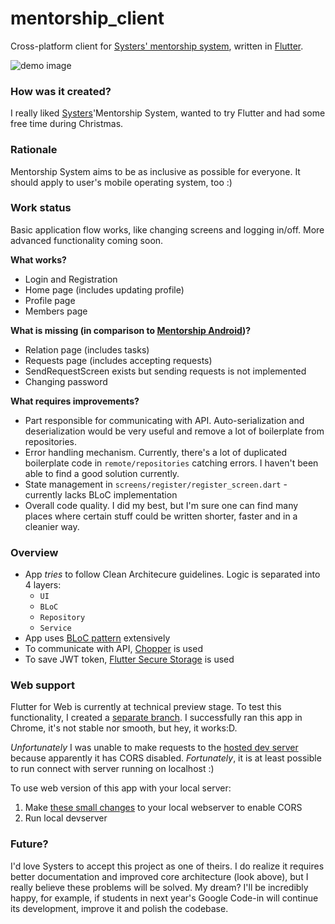 # mentorship_client

Cross-platform client for [Systers&#x27; mentorship system](https://github.com/systers/mentorship-backend), 
written in [Flutter](https://flutter.dev/).

![demo image](https://i.imgur.com/Xbg7Ty3.png)

### How was it created?
I really liked [Systers](https://github.com/systers)'Mentorship System, wanted to try Flutter and had some free time during Christmas.

### Rationale
Mentorship System aims to be as inclusive as possible for everyone. It should apply
to user's mobile operating system, too :)

### Work status
Basic application flow works, like changing screens and logging in/off. More
advanced functionality coming soon.

**What works?**
- Login and Registration
- Home page (includes updating profile)
- Profile page
- Members page 

**What is missing (in comparison to [Mentorship Android](https://github.com/systers/mentorship-android))?**
- Relation page (includes tasks)
- Requests page (includes accepting requests)
- SendRequestScreen exists but sending requests is not implemented
- Changing password

**What requires improvements?**
- Part responsible for communicating with API. Auto-serialization and deserialization would
be very useful and remove a lot of boilerplate from repositories.
- Error handling mechanism. Currently, there's a lot of duplicated boilerplate code in `remote/repositories`
catching errors. I haven't been able to find a good solution currently.
- State management in `screens/register/register_screen.dart` - currently lacks BLoC implementation
- Overall code quality. I did my best, but I'm sure one can find many places where certain
stuff could be written shorter, faster and in a cleanier way.
### Overview
- App *tries* to follow Clean Architecure guidelines. Logic is separated into 4 layers:
    - `UI`
    - `BLoC`
    - `Repository`
    - `Service`
- App uses [BLoC pattern](https://bloclibrary.dev/#/coreconcepts) extensively
- To communicate with API, [Chopper](https://pub.dev/packages/chopper) is used
- To save JWT token, [Flutter Secure Storage](https://pub.dev/packages/flutter_secure_storage) is used

### Web support
Flutter for Web is currently at technical preview stage. To test this functionality, I created
a [separate branch](https://github.com/bartekpacia/mentorship-client/tree/web_preview). 
I successfully ran this app in Chrome, it's not stable nor smooth, but hey, it works:D.

 
*Unfortunately* I was unable to make requests to the [hosted dev server](http://systers-mentorship-dev.eu-central-1.elasticbeanstalk.com/) 
because apparently it has CORS disabled. 
*Fortunately*, it is at least possible to run connect with server running on localhost :)

To use web version of this app with your local server:
1. Make [these small changes](https://github.com/bartekpacia/mentorship-client/tree/web_preview) to your local webserver
to enable CORS
2. Run local devserver

### Future?
I'd love Systers to accept this project as one of theirs. I do realize it requires 
better documentation and improved core architecture (look above), but I really believe
these problems will be solved.
My dream? I'll be incredibly happy, for example, if students in next year's Google Code-in will continue its development,
improve it and polish the codebase.